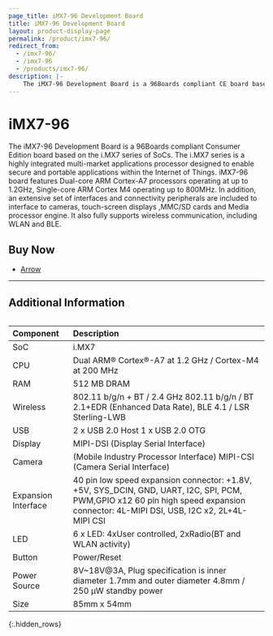 ```yaml
---
page_title: iMX7-96 Development Board
title: iMX7-96 Development Board
layout: product-display-page
permalink: /product/imx7-96/
redirect_from:
  - /imx7-96/
  - /imx7-96
  - /products/imx7-96/
description: |-
    The iMX7-96 Development Board is a 96Boards compliant CE board based on the i.MX7 series of SoCs.
---
```

# iMX7-96

The iMX7-96 Development Board is a 96Boards compliant Consumer Edition board based on the i.MX7 series of SoCs. The i.MX7
series is a highly integrated multi-market applications processor designed to enable secure and portable applications within
the Internet of Things. iMX7-96 board features Dual-core ARM Cortex-A7 processors operating at up to 1.2GHz, Single-core
ARM Cortex M4 operating up to 800MHz.  In addition, an extensive set of interfaces and connectivity peripherals are included
to interface to cameras, touch-screen displays ,MMC/SD cards and Media processor engine. It also fully supports wireless 
communication, including WLAN and BLE.

## Buy Now

- [Arrow](http://linaro.co/imx7-96-buy)

***

## Additional Information
<div style="overflow-x:scroll;" markdown="1">



|   Component          |   Description                                                                                         |
|:---------------------|:------------------------------------------------------------------------------------------------------|
|  SoC                 | i.MX7                                                                                                 |
|  CPU                 | Dual ARM® Cortex®-A7 at 1.2 GHz / Cortex-M4 at 200 MHz                                                |
|  RAM                 | 512 MB DRAM                                                                                           |
|  Wireless            | 802.11 b/g/n + BT / 2.4 GHz 802.11 b/g/n / BT 2.1+EDR (Enhanced Data Rate), BLE 4.1 / LSR Sterling-LWB|
|  USB                 | 2 x USB 2.0 Host 1 x USB 2.0 OTG                                                                      |
|  Display             | MIPI-DSI (Display Serial Interface)                                                                   |
|  Camera              | (Mobile Industry Processor Interface) MIPI-CSI (Camera Serial Interface)                              |
|  Expansion Interface | 40 pin low speed expansion connector: +1.8V, +5V, SYS_DCIN, GND, UART, I2C, SPI, PCM, PWM,GPIO x12 60 pin high speed expansion connector: 4L-MIPI DSI, USB, I2C x2, 2L+4L-MIPI CSI                                                         |
|  LED                 | 6 x LED: 4xUser controlled, 2xRadio(BT and WLAN activity)                                             |
|  Button              | Power/Reset                                                                                           |
|  Power Source        | 8V~18V@3A, Plug specification is inner diameter 1.7mm and outer diameter 4.8mm / 250 μW standby power |
|  Size                | 85mm x 54mm                                                                                           |                                                                                     |
{:.hidden_rows}

</div>
